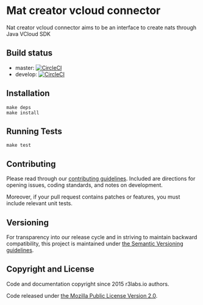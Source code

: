 # Mat creator vcloud connector

Nat creator vcloud connector aims to be an interface to create nats through Java VCloud SDK

## Build status

* master:  [![CircleCI](https://circleci.com/gh/ErnestIO/nat-creator-vcloud-connector/tree/master.svg?style=svg)](https://circleci.com/gh/ErnestIO/nat-creator-vcloud-connector/tree/master)
* develop: [![CircleCI](https://circleci.com/gh/ErnestIO/nat-creator-vcloud-connector/tree/develop.svg?style=svg)](https://circleci.com/gh/ErnestIO/nat-creator-vcloud-connector/tree/develop)

## Installation

```
make deps
make install
```

## Running Tests

```
make test
```

## Contributing

Please read through our
[contributing guidelines](CONTRIBUTING.md).
Included are directions for opening issues, coding standards, and notes on
development.

Moreover, if your pull request contains patches or features, you must include
relevant unit tests.

## Versioning

For transparency into our release cycle and in striving to maintain backward
compatibility, this project is maintained under [the Semantic Versioning guidelines](http://semver.org/).

## Copyright and License

Code and documentation copyright since 2015 r3labs.io authors.

Code released under
[the Mozilla Public License Version 2.0](LICENSE).

